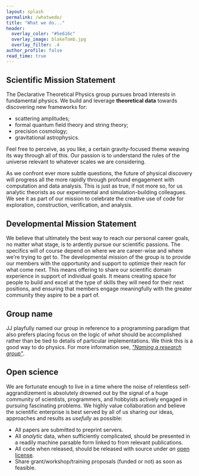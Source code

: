 ```yaml
---
layout: splash
permalink: /whatwedo/
title: "What we do..."
header:
  overlay_color: "#5e616c"
  overlay_image: blakeTomb.jpg
  overlay_filter: .4
author_profile: false
read_time: true
---
```


## Scientific Mission Statement

The Declarative Theoretical Physics group pursues broad interests in fundamental physics. We build and leverage **theoretical data** towards discovering new frameworks for:

* scattering amplitudes;
* formal quantum field theory and string theory;
* precision cosmology;
* gravitational astrophysics.

Feel free to perceive, as you like, a certain gravity-focused theme weaving its way through all of this.  Our passion is to understand the rules of the universe relevant to whatever scales we are considering.

As we confront ever more subtle questions, the future of physical discovery will progress all the more rapidly through profound engagement with computation and data analysis.  This is just as true, if not more so, for us analytic theorists as our experimental and  simulation-building colleagues. We see it as part of our mission to celebrate the creative use of code for exploration, construction, verification, and analysis.

## Developmental Mission Statement

We believe that ultimately the best way to reach our personal career goals, no matter what  stage, is to ardently pursue our scientific passions.  The specifics will of course depend on where we are career-wise and where we're trying to get to.  The developmental mission of the group is to provide our members with the opportunity and support to optimize their reach for what come next. This means offering to share our scientific domain experience in support of individual goals.  It means creating space for people to build and excel at the type of skills they will need for their next positions, and ensuring that members engage meaningfully with the greater community they aspire to be a part of.

## Group name

  JJ playfully named our group in reference to a programming paradigm that also prefers placing focus on the logic of *what* should be accomplished rather than be tied to details of particular implementations. We think this is a good way to do physics. For more information see, [*"Naming a research group"*](http://prettyquestions.com/thoughts/Naming_a_research_group/).

## Open science

  We are fortunate enough to live in a time where the noise of relentless self-aggrandizement is absolutely drowned out by the signal of a huge community of scientists, programmers, and hobbyists actively engaged in pursuing fascinating problems.  We highly value collaboration and believe the scientific enterprise is best served by all of us sharing our ideas, approaches and results as *usefully* as possible:

* All papers are submitted to preprint servers.
* All *analytic* data, when sufficiently complicated, should be presented in a readily machine parsable form linked to from relevant publications.
* All code when released, should be released with source under *an* [open license](https://choosealicense.com).
* Share grant/workshop/training proposals (funded or not) as soon as feasible.
